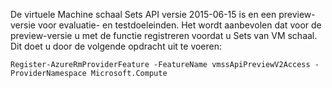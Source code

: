 De virtuele Machine schaal Sets API versie 2015-06-15 is en een preview-versie voor evaluatie- en testdoeleinden. Het wordt aanbevolen dat voor de preview-versie u met de functie registreren voordat u Sets van VM schaal. Dit doet u door de volgende opdracht uit te voeren:

    Register-AzureRmProviderFeature -FeatureName vmssApiPreviewV2Access -ProviderNamespace Microsoft.Compute
